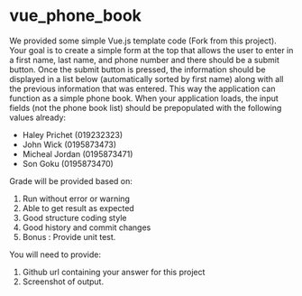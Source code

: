 # vue_phone_book
We provided some simple Vue.js template code (Fork from this project). Your goal is to create a simple form at the top that allows the user to enter in a first name, last name, and phone number and there should be a submit button. Once the submit button is pressed, the information should be displayed in a list below (automatically sorted by first name) along with all the previous information that was entered. This way the application can function as a simple phone book. When your application loads, the input fields (not the phone book list) should be prepopulated with the following values already: 

- Haley Prichet (019232323)
- John Wick (0195873473)
- Micheal Jordan (0195873471)
- Son Goku (0195873470)

Grade will be provided based on:
1. Run without error or warning
2. Able to get result as expected
3. Good structure coding style
4. Good history and commit changes
5. Bonus : Provide unit test. 

You will need to provide:
1. Github url containing your answer for this project
2. Screenshot of output. 
